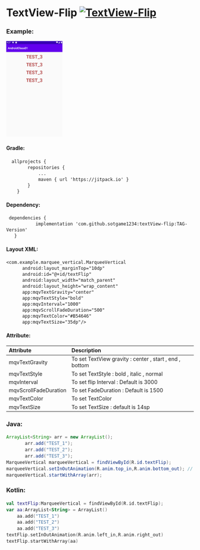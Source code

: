 # TextView-Flip [![TextView-Flip](https://jitpack.io/v/sotgame1234/textView-flip.svg)](https://jitpack.io/#sotgame1234/textView-flip)
### Example:

<img src="/resource/anim_main.gif" style="width: 30%;">

#### Gradle:
```
  allprojects {
		repositories {
			...
			maven { url 'https://jitpack.io' }
		}
	}
 ```

 #### Dependency:
 ```
  dependencies {
	        implementation 'com.github.sotgame1234:textView-flip:TAG-Version'
	}
 ```

#### Layout XML:
 ```
 <com.example.marquee_vertical.MarqueeVertical
       android:layout_marginTop="10dp"
       android:id="@+id/textFlip"
       android:layout_width="match_parent"
       android:layout_height="wrap_content"
       app:mqvTextGravity="center"
       app:mqvTextStyle="bold"
       app:mqvInterval="1000"
       app:mqvScrollFadeDuration="500"
       app:mqvTextColor="#B54646"
       app:mqvTextSize="35dp"/>
 ```
 #### Attribute:
| Attribute    | Description  |
|:---		|:---| 
|mqvTextGravity| To set TextView gravity : center , start , end , bottom|
|mqvTextStyle | To set TextStyle : bold , italic , normal|
|mqvInterval | To set flip Interval : Default is 3000|
|mqvScrollFadeDuration | To set FadeDuration : Default is 1500|
|mqvTextColor | To set TextColor |
|mqvTextSize | To set TextSize : default is 14sp| 

### Java:
 ```java
 ArrayList<String> arr = new ArrayList();
        arr.add("TEST_1");
        arr.add("TEST_2");
        arr.add("TEST_3");
 MarqueeVertical marqueeVertical = findViewById(R.id.textFlip);
 marqueeVertical.setInOutAnimation(R.anim.top_in,R.anim.bottom_out); // default is bottom_in , top_out
 marqueeVertical.startWithArray(arr);
 ```
 ### Kotlin:
 ```kotlin
 val textFlip:MarqueeVertical = findViewById(R.id.textFlip);
 var aa:ArrayList<String> = ArrayList()
     aa.add("TEST_1")
     aa.add("TEST_2")
     aa.add("TEST_3")
textFlip.setInOutAnimation(R.anim.left_in,R.anim.right_out)
textFlip.startWithArray(aa)
```
